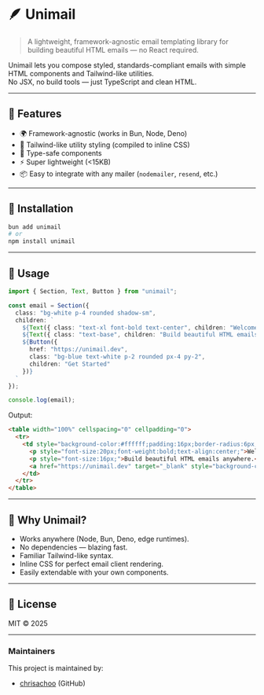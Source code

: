 # 🪶 Unimail

> A lightweight, framework-agnostic email templating library for building beautiful HTML emails — no React required.

Unimail lets you compose styled, standards-compliant emails with simple HTML components and Tailwind-like utilities.  
No JSX, no build tools — just TypeScript and clean HTML.

---

## 🚀 Features
- 🌍 Framework-agnostic (works in Bun, Node, Deno)
- 💅 Tailwind-like utility styling (compiled to inline CSS)
- 🧠 Type-safe components
- ⚡ Super lightweight (<15KB)
- 📦 Easy to integrate with any mailer (`nodemailer`, `resend`, etc.)

---

## 🧰 Installation

```bash
bun add unimail
# or
npm install unimail
````

---

## 🧩 Usage

```ts
import { Section, Text, Button } from "unimail";

const email = Section({
  class: "bg-white p-4 rounded shadow-sm",
  children: `
    ${Text({ class: "text-xl font-bold text-center", children: "Welcome to Unimail!" })}
    ${Text({ class: "text-base", children: "Build beautiful HTML emails anywhere." })}
    ${Button({
      href: "https://unimail.dev",
      class: "bg-blue text-white p-2 rounded px-4 py-2",
      children: "Get Started"
    })}
  `
});

console.log(email);
```

Output:

```html
<table width="100%" cellspacing="0" cellpadding="0">
  <tr>
    <td style="background-color:#ffffff;padding:16px;border-radius:6px;box-shadow:0 1px 3px rgba(0,0,0,0.1);">
      <p style="font-size:20px;font-weight:bold;text-align:center;">Welcome to Unimail!</p>
      <p style="font-size:16px;">Build beautiful HTML emails anywhere.</p>
      <a href="https://unimail.dev" target="_blank" style="background-color:#2563eb;color:#ffffff;padding:8px 16px;border-radius:6px;">Get Started</a>
    </td>
  </tr>
</table>
```

---

## 🧠 Why Unimail?

* Works anywhere (Node, Bun, Deno, edge runtimes).
* No dependencies — blazing fast.
* Familiar Tailwind-like syntax.
* Inline CSS for perfect email client rendering.
* Easily extendable with your own components.

---

## 📜 License

MIT © 2025 

---

### Maintainers

This project is maintained by:

- [chrisachoo](https://github.com/chrisachoo) (GitHub)

